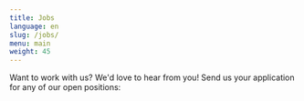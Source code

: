 ```yaml
---
title: Jobs
language: en
slug: /jobs/
menu: main
weight: 45
---
```

Want to work with us? We'd love to hear from you! Send us your application for any of our open positions:
